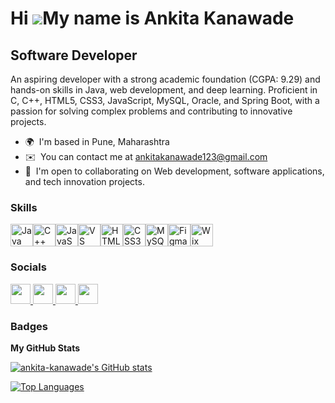 Hi ![](https://user-images.githubusercontent.com/18350557/176309783-0785949b-9127-417c-8b55-ab5a4333674e.gif)My name is Ankita Kanawade
=======================================================================================================================================

Software Developer
------------------

An aspiring developer with a strong academic foundation (CGPA: 9.29) and hands-on skills in Java, web development, and deep learning. Proficient in C, C++, HTML5, CSS3, JavaScript, MySQL, Oracle, and Spring Boot, with a passion for solving complex problems and contributing to innovative projects.

* 🌍  I'm based in Pune, Maharashtra
* ✉️  You can contact me at [ankitakanawade123@gmail.com](mailto:ankitakanawade123@gmail.com)
* 🤝  I'm open to collaborating on Web development, software applications, and tech innovation projects.

### Skills


<p align="left">
<a href="https://www.oracle.com/java/" target="_blank" rel="noreferrer"><img src="https://raw.githubusercontent.com/danielcranney/readme-generator/main/public/icons/skills/java-colored.svg" width="36" height="36" alt="Java" /></a><a href="https://docs.microsoft.com/en-us/cpp/?view=msvc-170" target="_blank" rel="noreferrer"><img src="https://raw.githubusercontent.com/danielcranney/readme-generator/main/public/icons/skills/cplusplus-colored.svg" width="36" height="36" alt="C++" /></a><a href="https://developer.mozilla.org/en-US/docs/Web/JavaScript" target="_blank" rel="noreferrer"><img src="https://raw.githubusercontent.com/danielcranney/readme-generator/main/public/icons/skills/javascript-colored.svg" width="36" height="36" alt="JavaScript" /></a><a href="https://code.visualstudio.com/" target="_blank" rel="noreferrer"><img src="https://raw.githubusercontent.com/danielcranney/readme-generator/main/public/icons/skills/visualstudiocode.svg" width="36" height="36" alt="VS Code" /></a><a href="https://developer.mozilla.org/en-US/docs/Glossary/HTML5" target="_blank" rel="noreferrer"><img src="https://raw.githubusercontent.com/danielcranney/readme-generator/main/public/icons/skills/html5-colored.svg" width="36" height="36" alt="HTML5" /></a><a href="https://www.w3.org/TR/CSS/#css" target="_blank" rel="noreferrer"><img src="https://raw.githubusercontent.com/danielcranney/readme-generator/main/public/icons/skills/css3-colored.svg" width="36" height="36" alt="CSS3" /></a><a href="https://www.mysql.com/" target="_blank" rel="noreferrer"><img src="https://raw.githubusercontent.com/danielcranney/readme-generator/main/public/icons/skills/mysql-colored.svg" width="36" height="36" alt="MySQL" /></a><a href="https://www.figma.com/" target="_blank" rel="noreferrer"><img src="https://raw.githubusercontent.com/danielcranney/readme-generator/main/public/icons/skills/figma-colored.svg" width="36" height="36" alt="Figma" /></a><a href="https://wix.com" target="_blank" rel="noreferrer"><img src="https://raw.githubusercontent.com/danielcranney/readme-generator/main/public/icons/skills/wix-colored.svg" width="36" height="36" alt="Wix" /></a>
</p>


### Socials

<p align="left">
    <a href="https://www.github.com/ankita-kanawade" target="_blank" rel="noreferrer">
        <img src="https://raw.githubusercontent.com/danielcranney/readme-generator/main/public/icons/socials/github.svg" width="32" height="32" />
    </a>
    <a href="https://www.linkedin.com/in/ankita-kanawade" target="_blank" rel="noreferrer">
        <img src="https://trailhead.salesforce.com/en/me/salesforcetrailhead" width="32" height="32" />
    </a>
    <a href="https://www.stackoverflow.com/users/20803270/ankita-kanawade" target="_blank" rel="noreferrer">
        <img src="https://raw.githubusercontent.com/danielcranney/readme-generator/main/public/icons/socials/stackoverflow.svg" width="32" height="32" />
    </a>
    <a href="https://www.salesforce.com/trailblazer/ankita-kanawade" target="_blank" rel="noreferrer">
        <img src="https://www.example.com/path-to-salesforce-icon.svg" width="32" height="32" />
    </a>
</p>


### Badges

<b>My GitHub Stats</b>

<a href="http://www.github.com/ankita-kanawade"><img src="https://github-readme-stats.vercel.app/api?username=ankita-kanawade&show_icons=true&hide=prs,issues,&title_color=3382ed&text_color=ffffff&icon_color=0891b2&bg_color=1c1917&hide_border=true&show_icons=true" alt="ankita-kanawade's GitHub stats" /></a>


<a href="https://github.com/ankita-kanawade" align="left"><img src="https://github-readme-stats.vercel.app/api/top-langs/?username=ankita-kanawade&langs_count=10&title_color=3382ed&text_color=ffffff&icon_color=0891b2&bg_color=1c1917&hide_border=true&locale=en&custom_title=Top%20%Languages" alt="Top Languages" /></a>
